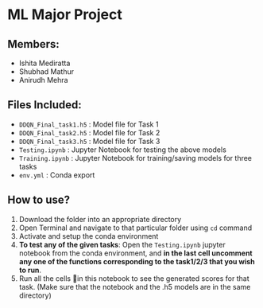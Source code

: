 # ML Major Project

## Members:
- Ishita Mediratta
- Shubhad Mathur
- Anirudh Mehra


## Files Included:
- `DDQN_Final_task1.h5` : Model file for Task 1
- `DDQN_Final_task2.h5` : Model file for Task 2
- `DDQN_Final_task3.h5` : Model file for Task 3
- `Testing.ipynb` : Jupyter Notebook for testing the above models
- `Training.ipynb` : Jupyter Notebook for training/saving models for three tasks
- `env.yml` : Conda export



## How to use?

1. Download the folder into an appropriate directory
2. Open Terminal and navigate to that particular folder using `cd` command
3. Activate and setup the conda environment
4. **To test any of the given tasks**: Open the `Testing.ipynb` jupyter notebook from the conda environment, and **in the last cell uncomment any one of the functions corresponding to the task1/2/3 that you wish to run**. 
5. Run all the cells in this notebook to see the generated scores for that task.
(Make sure that the notebook and the .h5 models are in the same directory)




